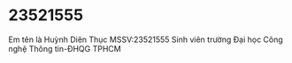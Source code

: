 # 23521555
Em tên là Huỳnh Diên Thục
MSSV:23521555
Sinh viên trường Đại học Công nghệ Thông tin-ĐHQG TPHCM
